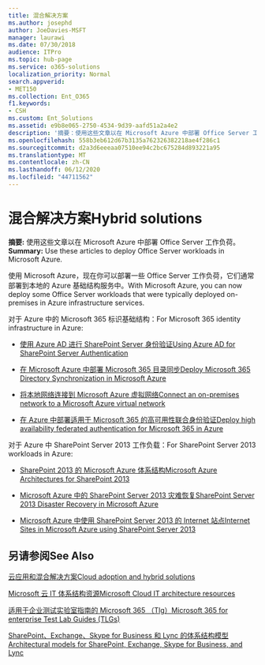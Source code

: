 ```yaml
---
title: 混合解决方案
ms.author: josephd
author: JoeDavies-MSFT
manager: laurawi
ms.date: 07/30/2018
audience: ITPro
ms.topic: hub-page
ms.service: o365-solutions
localization_priority: Normal
search.appverid:
- MET150
ms.collection: Ent_O365
f1.keywords:
- CSH
ms.custom: Ent_Solutions
ms.assetid: e9b8e065-2750-4534-9d39-aafd51a2a4e2
description: '摘要：使用这些文章以在 Microsoft Azure 中部署 Office Server 工作负荷。 '
ms.openlocfilehash: 558b3eb612d67b3135a762326382218ae4f286c1
ms.sourcegitcommit: d2a3d6eeeaa07510ee94c2bc675284d893221a95
ms.translationtype: MT
ms.contentlocale: zh-CN
ms.lasthandoff: 06/12/2020
ms.locfileid: "44711562"
---
```

# <a name="hybrid-solutions"></a><span data-ttu-id="7e218-103">混合解决方案</span><span class="sxs-lookup"><span data-stu-id="7e218-103">Hybrid solutions</span></span>

 <span data-ttu-id="7e218-104">**摘要:** 使用这些文章以在 Microsoft Azure 中部署 Office Server 工作负荷。 </span><span class="sxs-lookup"><span data-stu-id="7e218-104">**Summary:** Use these articles to deploy Office Server workloads in Microsoft Azure.</span></span>
  
<span data-ttu-id="7e218-105">使用 Microsoft Azure，现在你可以部署一些 Office Server 工作负荷，它们通常部署到本地的 Azure 基础结构服务中。</span><span class="sxs-lookup"><span data-stu-id="7e218-105">With Microsoft Azure, you can now deploy some Office Server workloads that were typically deployed on-premises in Azure infrastructure services.</span></span>
  
<span data-ttu-id="7e218-106">对于 Azure 中的 Microsoft 365 标识基础结构：</span><span class="sxs-lookup"><span data-stu-id="7e218-106">For Microsoft 365 identity infrastructure in Azure:</span></span>

- [<span data-ttu-id="7e218-107">使用 Azure AD 进行 SharePoint Server 身份验证</span><span class="sxs-lookup"><span data-stu-id="7e218-107">Using Azure AD for SharePoint Server Authentication</span></span>](using-azure-ad-for-sharepoint-server-authentication.md)

- [<span data-ttu-id="7e218-108">在 Microsoft Azure 中部署 Microsoft 365 目录同步</span><span class="sxs-lookup"><span data-stu-id="7e218-108">Deploy Microsoft 365 Directory Synchronization in Microsoft Azure</span></span>](deploy-office-365-directory-synchronization-dirsync-in-microsoft-azure.md)
  
- [<span data-ttu-id="7e218-109">将本地网络连接到 Microsoft Azure 虚拟网络</span><span class="sxs-lookup"><span data-stu-id="7e218-109">Connect an on-premises network to a Microsoft Azure virtual network</span></span>](connect-an-on-premises-network-to-a-microsoft-azure-virtual-network.md)
    
- [<span data-ttu-id="7e218-110">在 Azure 中部署适用于 Microsoft 365 的高可用性联合身份验证</span><span class="sxs-lookup"><span data-stu-id="7e218-110">Deploy high availability federated authentication for Microsoft 365 in Azure</span></span>](deploy-high-availability-federated-authentication-for-office-365-in-azure.md)
    
<span data-ttu-id="7e218-111">对于 Azure 中 SharePoint Server 2013 工作负载：</span><span class="sxs-lookup"><span data-stu-id="7e218-111">For SharePoint Server 2013 workloads in Azure:</span></span>
  
- [<span data-ttu-id="7e218-112">SharePoint 2013 的 Microsoft Azure 体系结构</span><span class="sxs-lookup"><span data-stu-id="7e218-112">Microsoft Azure Architectures for SharePoint 2013</span></span>](microsoft-azure-architectures-for-sharepoint-2013.md)
    
- [<span data-ttu-id="7e218-113">Microsoft Azure 中的 SharePoint Server 2013 灾难恢复</span><span class="sxs-lookup"><span data-stu-id="7e218-113">SharePoint Server 2013 Disaster Recovery in Microsoft Azure</span></span>](sharepoint-server-2013-disaster-recovery-in-microsoft-azure.md)
    
- [<span data-ttu-id="7e218-114">Microsoft Azure 中使用 SharePoint Server 2013 的 Internet 站点</span><span class="sxs-lookup"><span data-stu-id="7e218-114">Internet Sites in Microsoft Azure using SharePoint Server 2013</span></span>](internet-sites-in-microsoft-azure-using-sharepoint-server-2013.md)
  
  
## <a name="see-also"></a><span data-ttu-id="7e218-115">另请参阅</span><span class="sxs-lookup"><span data-stu-id="7e218-115">See Also</span></span>

[<span data-ttu-id="7e218-116">云应用和混合解决方案</span><span class="sxs-lookup"><span data-stu-id="7e218-116">Cloud adoption and hybrid solutions</span></span>](cloud-adoption-and-hybrid-solutions.yml)
  
[<span data-ttu-id="7e218-117">Microsoft 云 IT 体系结构资源</span><span class="sxs-lookup"><span data-stu-id="7e218-117">Microsoft Cloud IT architecture resources</span></span>](microsoft-cloud-it-architecture-resources.md)
  
[<span data-ttu-id="7e218-118">适用于企业测试实验室指南的 Microsoft 365 （Tlg）</span><span class="sxs-lookup"><span data-stu-id="7e218-118">Microsoft 365 for enterprise Test Lab Guides (TLGs)</span></span>](https://docs.microsoft.com/microsoft-365/enterprise/m365-enterprise-test-lab-guides)
  
[<span data-ttu-id="7e218-119">SharePoint、Exchange、Skype for Business 和 Lync 的体系结构模型</span><span class="sxs-lookup"><span data-stu-id="7e218-119">Architectural models for SharePoint, Exchange, Skype for Business, and Lync</span></span>](architectural-models-for-sharepoint-exchange-skype-for-business-and-lync.md)
